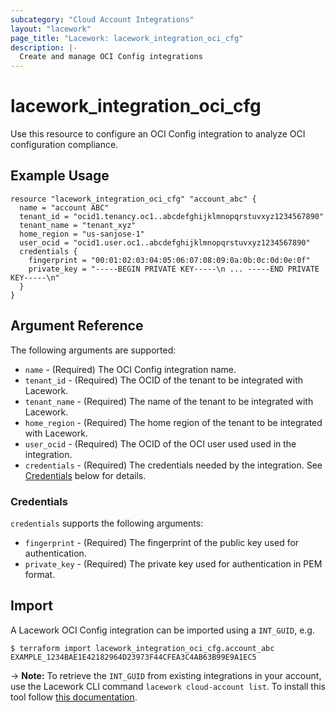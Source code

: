 ```yaml
---
subcategory: "Cloud Account Integrations"
layout: "lacework"
page_title: "Lacework: lacework_integration_oci_cfg"
description: |-
  Create and manage OCI Config integrations
---
```


# lacework\_integration\_oci\_cfg

Use this resource to configure an OCI Config integration to analyze OCI configuration compliance.

## Example Usage

```hcl
resource "lacework_integration_oci_cfg" "account_abc" {
  name = "account ABC"
  tenant_id = "ocid1.tenancy.oc1..abcdefghijklmnopqrstuvxyz1234567890"
  tenant_name = "tenant_xyz"
  home_region = "us-sanjose-1"
  user_ocid = "ocid1.user.oc1..abcdefghijklmnopqrstuvxyz1234567890"
  credentials {
    fingerprint = "00:01:02:03:04:05:06:07:08:09:0a:0b:0c:0d:0e:0f"
    private_key = "-----BEGIN PRIVATE KEY-----\n ... -----END PRIVATE KEY-----\n"
  }
}
```

## Argument Reference

The following arguments are supported:

* `name` - (Required) The OCI Config integration name.
* `tenant_id` - (Required) The OCID of the tenant to be integrated with Lacework.
* `tenant_name` - (Required) The name of the tenant to be integrated with Lacework.
* `home_region` - (Required) The home region of the tenant to be integrated with Lacework.
* `user_ocid` - (Required) The OCID of the OCI user used used in the integration.
* `credentials` - (Required) The credentials needed by the integration. See [Credentials](#credentials) below for details.

### Credentials

`credentials` supports the following arguments:

* `fingerprint` - (Required) The fingerprint of the public key used for authentication.
* `private_key` - (Required) The private key used for authentication in PEM format.

## Import

A Lacework OCI Config integration can be imported using a `INT_GUID`, e.g.

```
$ terraform import lacework_integration_oci_cfg.account_abc EXAMPLE_1234BAE1E42182964D23973F44CFEA3C4AB63B99E9A1EC5
```
-> **Note:** To retrieve the `INT_GUID` from existing integrations in your account, use the
	Lacework CLI command `lacework cloud-account list`. To install this tool follow
	[this documentation](https://docs.lacework.com/cli/).
